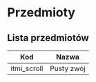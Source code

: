 # Przedmioty

## Lista przedmiotów

| Kod         | Nazwa      |
| ----------- | ---------- |
| itmi_scroll | Pusty zwój |
